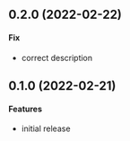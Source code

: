 ## 0.2.0 (2022-02-22)

#### Fix

- correct description

## 0.1.0 (2022-02-21)

#### Features

- initial release
